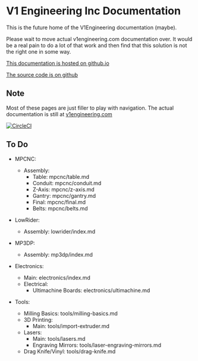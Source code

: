 V1 Engineering Inc Documentation
================================

This is the future home of the V1Engineering documentation (maybe).

Please wait to move actual v1engineering.com documentation over. It would be a real pain to do a lot
of that work and then find that this solution is not the right one in some way.

[This documentation is hosted on
github.io](https://v1engineeringinc.github.io/V1EngineeringInc-Docs)

[The source code is on github](https://github.com/V1EngineeringInc/V1EngineeringInc-Docs)

## Note

Most of these pages are just filler to play with navigation. The actual documentation is still at
[v1engineering.com](https://www.v1engineering.com/assembly/)

[![CircleCI](https://circleci.com/gh/V1EngineeringInc/V1EngineeringInc-Docs/tree/master.svg?style=svg)](https://circleci.com/gh/V1EngineeringInc/V1EngineeringInc-Docs/tree/master)

## To Do

 - MPCNC:
   
   - Assembly:
     - Table: mpcnc/table.md
     - Conduit: mpcnc/conduit.md
     - Z-Axis: mpcnc/z-axis.md
     - Gantry: mpcnc/gantry.md
     - Final: mpcnc/final.md
     - Belts: mpcnc/belts.md

 - LowRider:
   - Assembly: lowrider/index.md

 - MP3DP:
    - Assembly: mp3dp/index.md

 - Electronics:
   - Main: electronics/index.md
   - Electrical:
     - Ultimachine Boards: electronics/ultimachine.md

 - Tools:
   - Milling Basics: tools/milling-basics.md
   - 3D Printing:
     - Main: tools/import-extruder.md
   - Lasers:
     - Main: tools/lasers.md
     - Engraving Mirrors: tools/laser-engraving-mirrors.md
   - Drag Knife/Vinyl: tools/drag-knife.md
